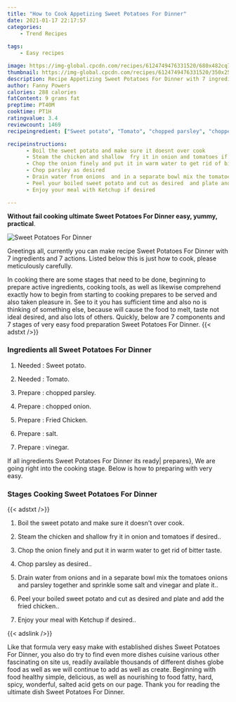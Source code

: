 ```yaml
---
title: "How to Cook Appetizing Sweet Potatoes For Dinner"
date: 2021-01-17 22:17:57
categories:
    - Trend Recipes
    
tags:
    - Easy recipes

image: https://img-global.cpcdn.com/recipes/6124749476331520/680x482cq70/sweet-potatoes-for-dinner-recipe-main-photo.jpg
thumbnail: https://img-global.cpcdn.com/recipes/6124749476331520/350x250cq70/sweet-potatoes-for-dinner-recipe-main-photo.jpg
description: Recipe Appetizing Sweet Potatoes For Dinner with 7 ingredients and 7 stages of easy cooking.
author: Fanny Powers
calories: 288 calories
fatContent: 9 grams fat
preptime: PT40M
cooktime: PT1H
ratingvalue: 3.4
reviewcount: 1469
recipeingredient: ["Sweet potato", "Tomato", "chopped parsley", "chopped onion", "Fried Chicken", "salt", "vinegar"]

recipeinstructions: 
      - Boil the sweet potato and make sure it doesnt over cook 
      - Steam the chicken and shallow  fry it in onion and tomatoes if desired 
      - Chop the onion finely and put it in warm water to get rid of bitter taste 
      - Chop parsley as desired 
      - Drain water from onions  and in a separate bowl mix the tomatoes onions and parsley together  and sprinkle some salt and vinegar and plate it 
      - Peel your boiled sweet potato and cut as desired  and plate and add the fried chicken 
      - Enjoy your meal with Ketchup if desired

---
```




**Without fail cooking ultimate Sweet Potatoes For Dinner easy, yummy, practical**. 


![Sweet Potatoes For Dinner](https://img-global.cpcdn.com/recipes/6124749476331520/680x482cq70/sweet-potatoes-for-dinner-recipe-main-photo.jpg "Sweet Potatoes For Dinner")




Greetings all, currently you can make recipe Sweet Potatoes For Dinner with 7 ingredients and 7 actions. Listed below this is just how to cook, please meticulously carefully.

In cooking there are some stages that need to be done, beginning to prepare active ingredients, cooking tools, as well as likewise comprehend exactly how to begin from starting to cooking prepares to be served and also taken pleasure in. See to it you has sufficient time and also no is thinking of something else, because will cause the food to melt, taste not ideal desired, and also lots of others. Quickly, below are 7 components and 7 stages of very easy food preparation Sweet Potatoes For Dinner.
{{< adstxt />}}

### Ingredients all Sweet Potatoes For Dinner


1. Needed  : Sweet potato.

1. Needed  : Tomato.

1. Prepare  : chopped parsley.

1. Prepare  : chopped onion.

1. Prepare  : Fried Chicken.

1. Prepare  : salt.

1. Prepare  : vinegar.



If all ingredients Sweet Potatoes For Dinner its ready| prepares}, We are going right into the cooking stage. Below is how to preparing with very easy.

### Stages Cooking Sweet Potatoes For Dinner

{{< adstxt />}}


1. Boil the sweet potato and make sure it doesn&#39;t over cook.



1. Steam the chicken and shallow  fry it in onion and tomatoes if desired..



1. Chop the onion finely and put it in warm water to get rid of bitter taste.



1. Chop parsley as desired..



1. Drain water from onions  and in a separate bowl mix the tomatoes onions and parsley together  and sprinkle some salt and vinegar and plate it..



1. Peel your boiled sweet potato and cut as desired  and plate and add the fried chicken..



1. Enjoy your meal with Ketchup if desired..





{{< adslink />}}

Like that formula very easy make with established dishes Sweet Potatoes For Dinner, you also do try to find even more dishes cuisine various other fascinating on site us, readily available thousands of different dishes globe food as well as we will continue to add as well as create. Beginning with food healthy simple, delicious, as well as nourishing to food fatty, hard, spicy, wonderful, salted acid gets on our page. Thank you for reading the ultimate dish Sweet Potatoes For Dinner.

